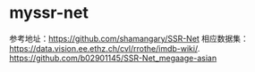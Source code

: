 # myssr-net
参考地址：https://github.com/shamangary/SSR-Net
相应数据集：
  https://data.vision.ee.ethz.ch/cvl/rrothe/imdb-wiki/.
  https://github.com/b02901145/SSR-Net_megaage-asian
